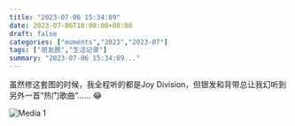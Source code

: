 ```yaml
---
title: "2023-07-06 15:34:09"
date: 2023-07-06T10:00:00+08:00
draft: false
categories: ["moments","2023","2023-07"]
tags: ["朋友圈","生活记录"]
summary: "2023-07-06 15:34:09..."
---
```


虽然修这套图的时候，我全程听的都是Joy Division，但银发和背带总让我幻听到另外一首“热门歌曲”…… 😂
​

![Media 1](/Moments/photos/2023-07-06/202307061534090.jpg)

